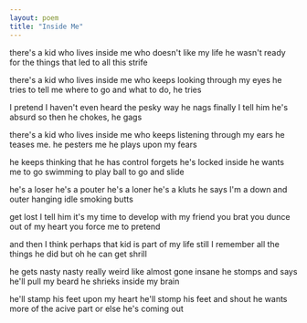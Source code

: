 ```yaml
---
layout: poem
title: "Inside Me"
---
```


there's a kid who lives inside me
who doesn't like my life
he wasn't ready for the things
that led to all this strife

there's a kid who lives inside me
who keeps looking through my eyes
he tries to tell me where to go
and what to do, he tries

I pretend I haven't even heard
the pesky way he nags
finally I tell him he's absurd
so then he chokes, he gags

there's a kid who lives inside me
who keeps listening through my ears
he teases me. he pesters me
he plays upon my fears

he keeps thinking that he has control
forgets he's locked inside
he wants me to go swimming
to play ball to go and slide

he's a loser he's a pouter
he's a loner he's a kluts
he says I'm a down and outer
hanging idle smoking butts

get lost I tell him it's my time
to develop with  my friend
you brat you dunce out of my heart
you force me to pretend

and then I think perhaps that kid
is part of  my life still
I remember all the things he did
but oh he can get shrill

he gets nasty nasty really weird
like almost gone insane
he stomps and says he'll pull my beard
he shrieks inside my brain

he'll stamp his feet upon my heart
he'll stomp his feet and shout
he wants more of the acive part
or else he's coming out
